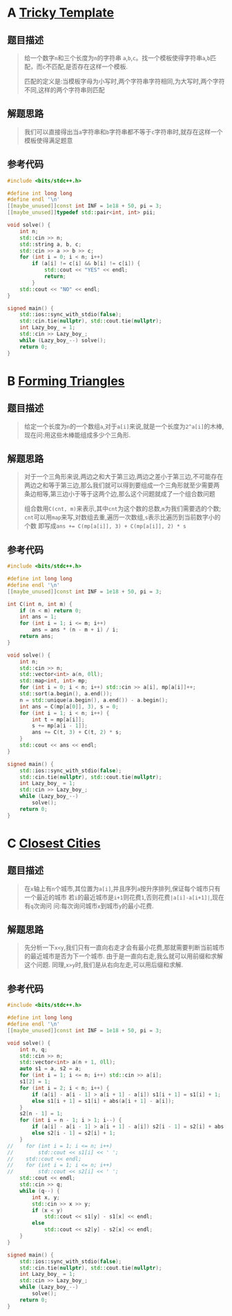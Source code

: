 # A [Tricky Template](https://codeforces.com/contest/1922/problem/A)

## 题目描述

> 给一个数字`n`和三个长度为`n`的字符串 `a`,`b`,`c`。找一个模板使得字符串`a`,`b`匹配，而`c`不匹配,是否存在这样一个模板.
>
> 匹配的定义是:当模板字母为小写时,两个字符串字符相同,为大写时,两个字符不同,这样的两个字符串则匹配

## 解题思路

> 我们可以直接得出当`a`字符串和`b`字符串都不等于`c`字符串时,就存在这样一个模板使得满足题意

## 参考代码

```cpp
#include <bits/stdc++.h>

#define int long long
#define endl '\n'
[[maybe_unused]]const int INF = 1e18 + 50, pi = 3;
[[maybe_unused]]typedef std::pair<int, int> pii;

void solve() {
    int n;
    std::cin >> n;
    std::string a, b, c;
    std::cin >> a >> b >> c;
    for (int i = 0; i < n; i++)
        if (a[i] != c[i] && b[i] != c[i]) {
            std::cout << "YES" << endl;
            return;
        }
    std::cout << "NO" << endl;
}

signed main() {
    std::ios::sync_with_stdio(false);
    std::cin.tie(nullptr), std::cout.tie(nullptr);
    int Lazy_boy_ = 1;
    std::cin >> Lazy_boy_;
    while (Lazy_boy_--) solve();
    return 0;
}
```

# B [Forming Triangles](https://codeforces.com/contest/1922/problem/B)

## 题目描述

> 给定一个长度为`n`的一个数组`a`,对于`a[i]`来说,就是一个长度为`2^a[i]`的木棒,现在问:用这些木棒能组成多少个三角形.

## 解题思路

> 对于一个三角形来说,两边之和大于第三边,两边之差小于第三边,不可能存在两边之和等于第三边,那么我们就可以得到要组成一个三角形就至少需要两条边相等,第三边小于等于这两个边,那么这个问题就成了一个组合数问题
>
> 组合数用`C(cnt, m)`来表示,其中`cnt`为这个数的总数,`m`为我们需要选的个数;
> `cnt`可以用`map`来写,对数组去重,遍历一次数组,`s`表示比遍历到当前数字小的个数
> 即写成`ans += C(mp[a[i]], 3) + C(mp[a[i]], 2) * s`

## 参考代码

```cpp
#include <bits/stdc++.h>

#define int long long
#define endl '\n'
[[maybe_unused]]const int INF = 1e18 + 50, pi = 3;

int C(int n, int m) {
    if (n < m) return 0;
    int ans = 1;
    for (int i = 1; i <= m; i++)
        ans = ans * (n - m + i) / i;
    return ans;
}

void solve() {
    int n;
    std::cin >> n;
    std::vector<int> a(n, 0ll);
    std::map<int, int> mp;
    for (int i = 0; i < n; i++) std::cin >> a[i], mp[a[i]]++;
    std::sort(a.begin(), a.end());
    n = std::unique(a.begin(), a.end()) - a.begin();
    int ans = C(mp[a[0]], 3), s = 0;
    for (int i = 1; i < n; i++) {
        int t = mp[a[i]];
        s += mp[a[i - 1]];
        ans += C(t, 3) + C(t, 2) * s;
    }
    std::cout << ans << endl;
}

signed main() {
    std::ios::sync_with_stdio(false);
    std::cin.tie(nullptr), std::cout.tie(nullptr);
    int Lazy_boy_ = 1;
    std::cin >> Lazy_boy_;
    while (Lazy_boy_--)
        solve();
    return 0;
}
```

# C [Closest Cities](https://codeforces.com/contest/1922/problem/C)

## 题目描述

> 在`x`轴上有`n`个城市,其位置为`a[i]`,并且序列`a`按升序排列,保证每个城市只有一个最近的城市
> 若`i`的最近城市是`i+1`则花费`1`,否则花费`|a[i]-a[i+1]|`,现在有`q`次询问
> 问:每次询问城市`x`到城市`y`的最小花费.

## 解题思路

> 先分析一下`x<y`,我们只有一直向右走才会有最小花费,那就需要判断当前城市的最近城市是否为下一个城市.
> 由于是一直向右走,我么就可以用前缀和求解这个问题.
> 同理,`x>y`时,我们是从右向左走,可以用后缀和求解.

## 参考代码

```cpp
#include <bits/stdc++.h>

#define int long long
#define endl '\n'
[[maybe_unused]]const int INF = 1e18 + 50, pi = 3;

void solve() {
    int n, q;
    std::cin >> n;
    std::vector<int> a(n + 1, 0ll);
    auto s1 = a, s2 = a;
    for (int i = 1; i <= n; i++) std::cin >> a[i];
    s1[2] = 1;
    for (int i = 2; i < n; i++) {
        if (a[i] - a[i - 1] > a[i + 1] - a[i]) s1[i + 1] = s1[i] + 1;
        else s1[i + 1] = s1[i] + abs(a[i + 1] - a[i]);
    }
    s2[n - 1] = 1;
    for (int i = n - 1; i > 1; i--) {
        if (a[i] - a[i - 1] > a[i + 1] - a[i]) s2[i - 1] = s2[i] + abs(a[i] - a[i - 1]);
        else s2[i - 1] = s2[i] + 1;
    }
//    for (int i = 1; i <= n; i++)
//        std::cout << s1[i] << ' ';
//    std::cout << endl;
//    for (int i = 1; i <= n; i++)
//        std::cout << s2[i] << ' ';
    std::cout << endl;
    std::cin >> q;
    while (q--) {
        int x, y;
        std::cin >> x >> y;
        if (x < y)
            std::cout << s1[y] - s1[x] << endl;
        else
            std::cout << s2[y] - s2[x] << endl;
    }
}

signed main() {
    std::ios::sync_with_stdio(false);
    std::cin.tie(nullptr), std::cout.tie(nullptr);
    int Lazy_boy_ = 1;
    std::cin >> Lazy_boy_;
    while (Lazy_boy_--)
        solve();
    return 0;
}
```